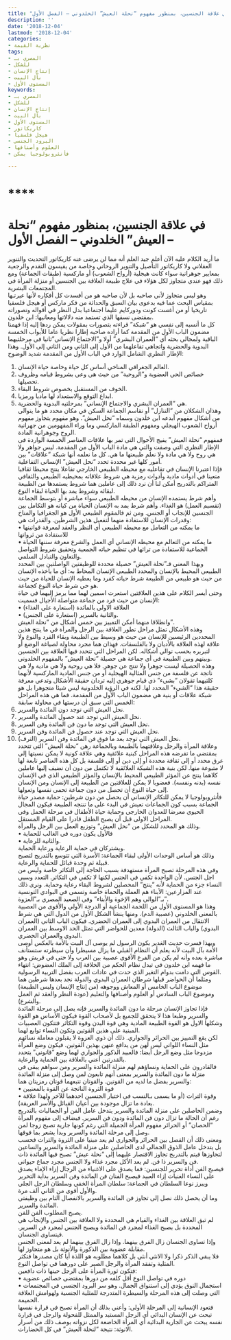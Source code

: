 ```yaml
---
title: "في علاقة الجنسين، بمنظور مفهوم “نحلة العيش” الخلدوني – الفصل الأول"
description: ''
date: '2018-12-04'
lastmod: '2018-12-04'
categories:
- نظرية القيمة
tags:
- المصري بـ
- للشكل
- إنتاج الإنسان
- بآل البيت
- المستوى الأول
keywords:
- المصري بـ
- للشكل
- إنتاج الإنسان
- بآل البيت
- المستوى الأول
- كاريكاتور
- هيجل فلسفيا
- البرود الجنسي
- العلوم وأصنافها
- فأنثروبولوجيا يمكن

---
```

# ****

# **في علاقة الجنسين، بمنظور مفهوم “نحلة العيش” الخلدوني – الفصل الأول –**

ما أريد الكلام عليه الآن أعلم جيد العلم أنه مما لن يرضى عنه كاريكاتور التحديث والتنوير العقلاني ولا كاريكاتور التأصيل والتنوير الروحاني وخاصة من يقيسون التقدم والرجعية بمعايير جوهرانية سواء كانت هيجلية (أرواح الشعوب) أو ماركسية (طبقات الجماعة) ومع ذلك فهو عندي متجاوز لكل هؤلاء في علاج طبيعة العلاقة بين الجنسين أو منزلة المرأة في المجتمعات البشرية.  
وهو ليس متجاوز لأني صاحبه بل لأن صاحبه هو من أفسدت كل أفكاره لأنها عيرتـها بمقياس البحث عما فيه بدعوى بيان السبق والحداثة من فكر ماركس أو هيجل فلسفيا تاريخيا أو من أغست كونت ودوركايم عليما اجتماعيا بدل النظر في أقواله وتصوراته بمقتضى نسقها الذي تستمد منه دلالاتها ومعانيها: ابن خلدون.  
كل ما أنسبه إلى نفسي هو “شبكة” قراءته بتصورات بمقولات يمكن ردها إليه إذا فهمنا مضمون الباب الأول من المقدمة كما أراده صاحبه إطارا نظريا عاما للأبواب الخمسة الباقية ولمجالي بحثه أي “العمران البشري” أولا و”الاجتماع الإنساني”ثانيا في مرحلتيهما البدوية والحضرية واتجاهي تفاعلهما من الأول إلى الثاني ومن الثاني إلى الأول. وهذا الإطار النظري الشامل الوارد في الباب الأول من المقدمة شديد الوضوح:  
1. العالم الجغرافي المناخي أساس كل حياة وخاصة حياة الإنسان.  
2. خصائص الحي العضوية و”الروحية” من حيث هي وعي بشروط قيامه وظروف تحصيلها.  
3. الخوف من المستقبل بخصوص شروط البقاء.  
4. ابداع التوقع والاستعداد لها ماديا ورمزيا.   
5. هي “العمران البشري والاجتماع الإنساني” بمرحلتيه البدوية والحضرية.  
وهذان الشكلان من “التنازل” أو تقاسم الجماعة السكن في مكان محدد هو ما يتوالى من أشكال مفهوم أبدعه ابن خلدون وسماه “نحل العيش”. وهو مفهوم يتجاوز مفهوم أرواح الشعوب الهيجلي ومفهوم الطبقة الماركسي وما وراء المفهومين من جهرانية الروح وجوهرانية المادة.  
فمفهوم “نحلة العيش” يفيج الأحوال التي تمر بها علاقات العناصر الخمسة الواردة في الإطار النظري التي وصفت والتي هي مادة الباب الأول من المقدمة. ليس جواهر ولا هي روح ولا هي مادة ولا نعلم طبيعتها ما هي. كل ما نعلمه أنها شبكة “علاقات” بين أمور كلها غير محددة تحدد “نحل العيش” الإنساني التفاعلية.  
فإذا اعتبرنا الإنسان في تفاعليه مع محيطه الطبيعي الخارجي تفاعلا ينتج محيطا ثقافيا متعينا في أدوات مادية وأدوات رمزية هي شروط علاقاته بمحيطيه الطبيعي والثقافي المتراكم بالتدريج أمكن لنا أن نرد ذلك إلى عاملين هما شروط يستمدها من الطبيعة لبقائه وشروط يمد بها الحياة لبقاء النوع.  
وأهم شرط يستمده الإنسان من محيطه الطبيعي سواء مباشرة أو بتوسط الجماعة (تقسيم العمل) هو الغذاء. وأهم شرط يمد به الإنسان الحياة من كيانه هو التكامل بين الجنسين للإنجاب أو الجنس. ومن ثم فالمقوم الطبيعي الأول هو الجغرافيا والمناخ وقدرات الإنسان للاستفادة منهما لتفعيل هذين الشرطين. والقدرات هي:  
• ما يمكنه من التعامل مع محيطه الطبيعي أي النظر والعقد لمعرفة قوانينها للاستفادة من ثرواتها   
• ما يمكنه من التعالم مع محيطه الإنساني أي العمل والشرع معرفة سننها الحياة الجماعية للاستفادة من تراثها في تنظيم حياته الجمعية وتحقيق شروط التواصل والتعاون والتبادل السلمي.  
وبهذا المعنى فـ”نحلة العيش” حصيلة محددة للوظيفتين الواصلتين بين المحدد الطبيعي المحيط بالإنسان والمحدد الطبيعي الإنسان المحاط به: أي ما يأخذه الإنسان من حيث هو طبيعي من الطبيعة شرط حياته كفرد وما يعطيه الإنسان للحياة من حيث هو حي شرط حياة النوع كجماعة.  
وحتى أيسر الكلام على هذين العلاقتين استعرت اسمين لهما مما يرمز إليهما في حياة الإنسان من حيث فرد من جماعة متواصلة الأجيال فسميت:  
• العلاقة الاولى بالمائدة (استعارة على الغذاء)   
• والثانية بالسرير (استعارة على الجنس).   
وانطلاقا منهما أمكن التمييز بين خمس أشكال من “نحلة العيش”.  
وهذه الأشكال تمثل مراحل تطور العلاقة بين الرجل والمرأة في ما ينتج هذين المحددين الرئيسين للإنسان من حيث هو وسيط بين الطبيعة وبقاء الفرد والنوع ولا علاقة لهذه العلاقة بالأديان ولا بالفلسفات. فهذان هما مجرد محاولة لصياغة الوضع أو لتبريره بحسب توالي أشكاله. لكن المراحل التي تتحدد فيها العلاقة بين الجنسين وبينهم وبين الطبيعة في أي جماعة هي حصيلة “نحلة العيش” بالمفهوم الخلدوني.  
وهذه الحصيلة ليست جوهرا ولا تنتج عن جوهر. فلا هي روحية ولا هي مادية ولا هي ناتجة عن فلسفة من جنس المثالية الهيجلية أو من جنس المادية الماركسية لأنهما كلتيهما تقولان “بشيء” ذي قيام جوهري إليه تردان حقيقة الأشكال وتدعي معرفة حقيقة هذا “الشيء” المحدد لها. لكنه في الرؤية الخلدونية ليس شيئا متجوهرا بل هو شبكة علاقات أو بنية هي مضمون الباب الأول من المقدمة. فما هي هذه المراحل الخمس التي سبق أن درستها في محاولة سابقة:  
1. نحل العيش التي توجد دون المائدة والسرير.  
2. نحل العيش التي توجد عند حصول المائدة والسرير.  
3. نحل العيش التي توجد ما دون فن المائدة وفن السرير.  
4. نحل العيش التي توجد عند حصول فن المائدة وفن السرير.   
5. نحل العيش التي توجد بعد ما فوق فن المائدة وفن السرير (الترف).   
وعلاقة المرأة والرجل وعلاقتهما بالطبيعة وبالجماعة رهن “نحلة العيش” التي تتحدد بمقتضى ما تفرضه هذه المراحل كبنية علائقية وهي علاقة كونية لا يمكن نسبتها إلى عرق محدد أو إلى ثقافة محددة أو إلى دين أو إلى فلسفة بل كل هذه العناصر تابعة لها لا متبوعة منها. لكن بنية هذه الشبكة العلائقية لا تكتمل من دون أن نضيف إليها عاملين كلاهما ينتج عن المؤثر الطبيعي المحيط بالإنسان والمؤثر الطبيعي الذي في الإنسان نفسه (بدنه ونفسه). فعضويا لا يمكن للعلاقتين من الطبيعة إلى الإنسان ومن الإنسان إلى حياة النوع أن تحصل من دون جماعة تحمي نفسها وتعولها.  
فأنثروبولوجيا لا يمكن للتكاثر الإنساني أن يحصل من دون شرطين: حماية مصدر حياة الجماعة بسبب كون الجماعات تعيش في البدء على ما تنتجه الطبيعة فيكون المجال الحيوي معرضا للعدوان الخارجي وحماية حياة الأطفال في مرحلة الحمل وفي المراحل الاولى قبل أن يصبح الطفل قادرا على القيام المستقل.  
وذلك هو المحدد للشكل من “نحل العيش” وتوزيع العمل بين الرجل والمرأة.   
• فالأول يكون دوره في الغالب للحماية   
• والثانية للرعاية.   
ويشتركان في حماية الرعاية ورعاية الحماية.  
وذلك هو أساس الوحدات الأولى لبقاء الجماعة: الأسرة التي تتوسع بالتدريج لتصبح قبيلة ثم وحدة قبائل للحماية والرعاية.  
وفي هذه المرحلة تصبح المرأة مستهدفة بسبب الحاجة إلى التكاثر خاصة وليس من اجل الجنس. لأن الواحدة تكفي في الجنس لكنها لا تكفي في التكاثر. التعدد وسبي النساء جزء من الحماية لأنه “ينتج” المحصلين لشروط البقاء رعاية وحماية. ونرى ذلك عند المزارعين: الأبناء هم العملة والحماة خاصة وتسمى في البوادي التونسية بـ”الوالي وهم الإخوة والأبناء” وفي الصعيد المصري بـ”العزوة”.  
وهذا هو المستوى الأول من اللحمة الجماعية أو الدرجة الأولى والأقوى من العصبية بالمعنى الخلدوني (عصبية الدم). ومنها ينشأ الشكل الأول من الدول التي هي شرط الانتقال من العمران البدوي إلى العمران الحضري. فيكون الباب الثاني (العمران البدوي) والباب الثالث (الدولة) معدين للحواضر التي تمثل الحد الاوسط بين العمران البدوي والعمران الحضري.  
وبهذا فسرت حديث الغدير بكون الرسول لم يوصي آل البيت بالأمة بالعكس أوصى الأمة بآل البيت لأنه يعلم أن النظام القبلي ما يزال مسيطرا وأن سيطرته ستستأنف مباشرة بعده وأنه لم يكن من الفرع الأقوى عصبية بين العرب ولا حتى في قريش وهو ما فهمه ابن خلدون في تبدل نظام الحكم من الخلافة إلى الملك العضوض: انتهاء القوس التي دامت بدوام التغير الذي حدث في عادات العرب بفضل التربية الرسولية.  
ومثلما أن الحواضر قبلها شرطان العمران البدوي والدولة نجد بعدها شرطين هما موضوع الباب الخامس أو المعاش ووجوهه (من إنتاج الإنسان وليس الطبيعة) وموضوع الباب السادس أو العلوم وأصنافها والتعليم (عودة النظر والعقد ثم العمل والشرع).  
فإذا تجاوز الإنسان مرحلة ما دون المائدة والسرير فإنه يصل إلى مرحلة المائدة والسرير وطبعا هذا لا يتحقق للجميع بل لأصحاب القوة فيكون الأساس هو القوة وشكلها الاول هو القوة الطبيعة المادية وهي قوة البدن وقوة التكاثر فتتكون العصبيات المبنية على هذين القوتين وتكون النساء توابع لهما.  
لكن يقع التمييز بين الحرائر والجواري. ذلك أن ذوي العزوة لا يقبلون معاملة نسائهم مثل النساء اللواتي ليس لهن من يدافع عنهن بهذين القوتين. فيكون وضع المرأة مزدوجا مثل وضع الرجل أيضا: فالعبيد الذكور والجواري لهما وضع “قانوني” يتحدد بالقدرتين أعني بالعلاقة بين الحماية والرعاية.  
فالقادرون على الحماية ونساؤهم لهم منزلة المائدة والسرير ومن سواهم يبقى في منزلة ما دون المائدة والسرير بمعنى أنهم تابعون لمن وصل إلى منزلة المائدة والسرير بفضل ما لديه من القوتين. والقوتان تتبعهما قوتان رمزيتان هما:   
• قوة الثروة الناتجة عن القوة بالمعنيين   
• وقوة التراث (أو ما يسمى بـالنسب في اختيار الجنسين احدهما للآخر ولهذا علاقة بعادة ما تزال موجودة بين أعيان القبائل والأسر العريقة).  
وضمن الحاصلين على منزلة المائدة والسرير يتدخل عامل الفن أو الجماليات بالتدريج رغم أن الحالة ما تزال دون فن المائدة ودون فن السرير. فيضاف إلى مفهوم المرأة “الحصان” أو الحرائر مفهوم المرأة الجميلة التي رغم كونها جارية تصبح زوجا لمن وصل إلى مرحلة المائدة والسرير وبدأ يشعر بما فوقها.  
ومعنى ذلك أن الفصل بين الحرائر والجواري لم يعد مبنيا على الثروة والتراث فحسب بل يتدخل عامل الذوق الجمالي لدى الحاصلين على منزلة المائدة والسرير والساعين لتجاوزها فيتم بالتدريج تجاوز الاقتصار عليهما إلى “نحلة عيش” تصبح فيها المائدة ذات فن والسرير ذا فن. لم يعد الأكل مجرد غذاء ولا الجنس مجرد جماع حيواني.  
فيصبح الفن أداة تحرير للجنسين: فما يصدق على الاغنياء من الرجال إزاء الإماء يصدق على النساء الغنيات إزاء العبيد فيصبح الفنان فن المائدة وفن السرير بداية التحرير ويبرز نوعا السلطان في الجماعة: سلطان المرأة الخفي وسلطان الرجل الجلي والأول أقوى من الثاني ألف مرة.  
وما أن يحصل ذلك نصل إلى تجاوز فن المائدة والسرير بالانفصال التام بين وظيفتي المائدة والسرير.  
يصبح المطلوب الفن للفن.  
لم تبق العلاقة بين الغذاء والقيام هي المحددة ولا العلاقة بين الجنس والإنجاب هي المحددة بل يصبح الغذاء لمجرد فن المائدة ويصبح الجنس لمجرد فن السرير. فيتساوى الجنسان.  
وإذا تساوى الجنسان زال الفرق بينهما. وإذا زال الفرق بينهما لم يعد لمعنى الجنس مقابلة عضوية بين الذكورة والأنوثة بل هو متجاوز لها.   
فلا يبقى الذكر ذكرا ولا الانثى أنثى بل كلاهما مطلوبه هو اللذة أيا كان مصدرها فتكثر المثلية وتفقد المرأة والرجل الصبر على دورهما في تواصل النوع.  
فتكون ثورة المرأة على الرجل حينها ذات دافعين:   
• دوره في تواصل النوع أقل كلفه من دورها بمقتضى خصائص عضوية   
• استجمال النوق يؤدي إلى استنواق الجمال. وهو سر البرود الجنسي في المجتمعات التي وصلت إلى هذه المرحلة والسيطرة المتدرجة للمثلية الجنسية ولهوامش العلاقة الحميمة.  
فتعود الإنسانية إلى المرحلة الأولى: وأعني بذلك أن المرأة تصبح في قرارة نفسها تبحث عن الإنسان البدائي أي الرجل المستبد والممثل للفحولة والرجل في قرارة نفسه يبحث عن الجارية البدائية أي المرأة الخاضعة لكل نزواته بوصف ذلك من أسرار الانوثة: نتيجة “لنحلة العيش” في كل الحضارات.

###